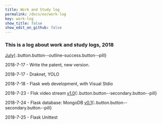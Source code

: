 ```yaml
---
title: Work and Study log
permalink: /docs/en/work-log
key: work-log
show_title: false
show_edit_on_github: false
---
```


### This is a log about work and study logs, 2018

[July](#){:.button.button--outline-success.button--pill}

2018-7-17 - Write the patent, new version.

2018-7-17 - Draknet, YOLO

2018-7-18 - Flask web development, with Visual Stdio

2018-7-23 - Flsk video stream [v1.0](#){:.button.button--secondary.button--pill}

2018-7-24 - Flask database: MongoDB [v0.1](#){:.button.button--secondary.button--pill}

2018-7-25 - Flask Unittest
<!--more-->